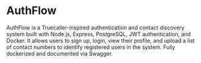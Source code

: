 # AuthFlow
AuthFlow is a Truecaller-inspired authentication and contact discovery system built with Node.js, Express, PostgreSQL, JWT authentication, and Docker. It allows users to sign up, login, view their profile, and upload a list of contact numbers to identify registered users in the system. Fully dockerized and documented via Swagger.
